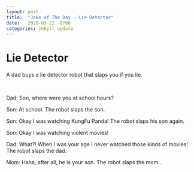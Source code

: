 ```yaml
---
layout: post
title:  "Joke of The Day - Lie Detector"
date:   2020-03-22 -0700
categories: jekyll update
---
```


# Lie Detector

A dad buys a lie detector robot that slaps you if you lie.

<br>

Dad: Son, where were you at school hours?

Son: At school. The robot slaps the son.

Son: Okay I was watching KungFu Panda! The robot slaps his son again.

Son: Okay I was watching violent movies!

Dad: What?! When I was your age I never watched those kinds of movies! The robot slaps the dad.

Mom: Haha, after all, he is your son. The robot slaps the mom...